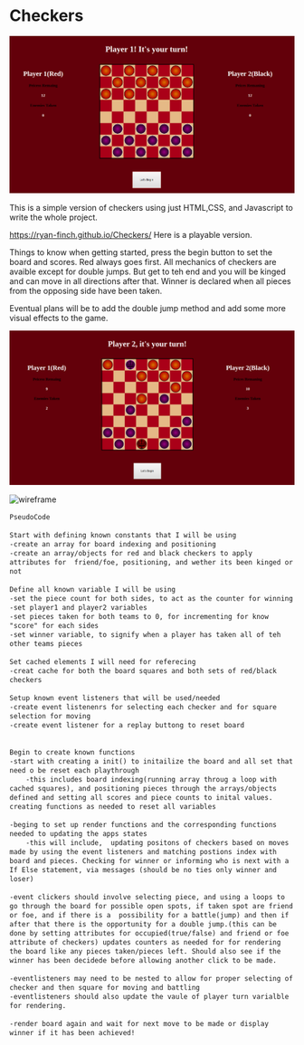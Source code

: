 # Checkers

![Starting-Game-Board](./img/game1.png)


This is a simple version of checkers using just HTML,CSS, and Javascript to write the whole project.

https://ryan-finch.github.io/Checkers/ Here is a playable version.

Things to know when getting started, press the begin button to set the board and scores. Red always goes first. All mechanics of checkers are avaible except for double jumps. But get to teh end and you will be kinged and can move in all directions after that. Winner is declared when all pieces from the opposing side have been taken.

Eventual plans will be to add the double jump method and add some more visual effects to the game.

![Kinged](./img/game2.png)



![wireframe](./wireframe.jpg)
``` 
PseudoCode

Start with defining known constants that I will be using
-create an array for board indexing and positioning
-create an array/objects for red and black checkers to apply attributes for  friend/foe, positioning, and wether its been kinged or not

Define all known variable I will be using
-set the piece count for both sides, to act as the counter for winning
-set player1 and player2 variables
-set pieces taken for both teams to 0, for incrementing for know "score" for each sides
-set winner variable, to signify when a player has taken all of teh other teams pieces

Set cached elements I will need for referecing
-creat cache for both the board squares and both sets of red/black checkers

Setup known event listeners that will be used/needed
-create event listenenrs for selecting each checker and for square selection for moving
-create event listener for a replay buttong to reset board


Begin to create known functions
-start with creating a init() to initailize the board and all set that need o be reset each playthrough
    -this includes board indexing(running array throug a loop with cached squares), and positioning pieces through the arrays/objects defined and setting all scores and piece counts to inital values. creating functions as needed to reset all variables

-beging to set up render functions and the corresponding functions needed to updating the apps states
    -this will include,  updating positons of checkers based on moves made by using the event listeners and matching postions index with board and pieces. Checking for winner or informing who is next with a If Else statement, via messages (should be no ties only winner and loser)

-event clickers should involve selecting piece, and using a loops to go through the board for possible open spots, if taken spot are friend or foe, and if there is a  possibility for a battle(jump) and then if after that there is the opportunity for a double jump.(this can be done by setting attributes for occupied(true/false) and friend or foe attribute of checkers) updates counters as needed for for rendering the board like any pieces taken/pieces left. Should also see if the winner has been decidede before allowing another click to be made.

-eventlisteners may need to be nested to allow for proper selecting of checker and then square for moving and battling
-eventlisteners should also update the vaule of player turn varialble for rendering.

-render board again and wait for next move to be made or display winner if it has been achieved!

```